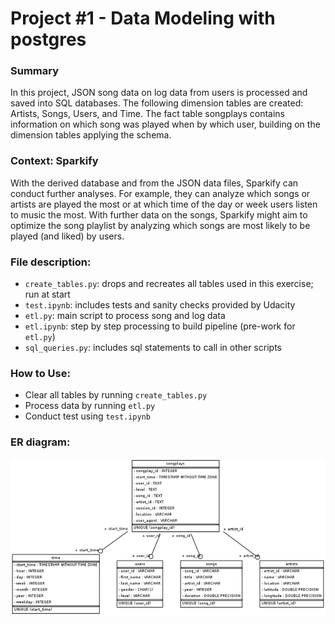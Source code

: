 # Project #1 - Data Modeling with postgres  

### Summary
In this project, JSON song data on log data from users is processed and saved into SQL databases. The following dimension tables are created: Artists, Songs, Users, and Time. The fact table songplays contains information on which song was played when by which user, building on the dimension tables applying the schema.

### Context: Sparkify
With the derived database and from the JSON data files, Sparkify can conduct further analyses. For example, they can analyze which songs or artists are played the most or at which time of the day or week users listen to music the most. With further data on the songs, Sparkify might aim to optimize the song playlist by analyzing which songs are most likely to be played (and liked) by users.

### File description:
- `create_tables.py`: drops and recreates all tables used in this exercise; run at start
- `test.ipynb`: includes tests and sanity checks provided by Udacity
- `etl.py`: main script to process song and log data
- `etl.ipynb`: step by step processing to build pipeline (pre-work for `etl.py`)
- `sql_queries.py`: includes sql statements to call in other scripts

### How to Use:
- Clear all tables by running `create_tables.py`
- Process data by running `etl.py`
- Conduct test using `test.ipynb`

### ER diagram:

![ER-diagram.png](ER-diagram.png)